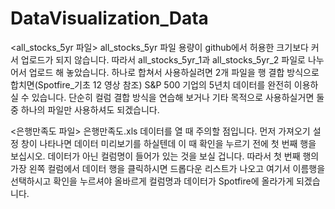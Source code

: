 # DataVisualization_Data
<all_stocks_5yr 파일>
all_stocks_5yr 파일 용량이 github에서 허용한 크기보다 커서 업로드가 되지 않습니다. 따라서 all_stocks_5yr_1과 all_stocks_5yr_2 파일로 나누어서 업로드 해 놓았습니다. 
하나로 합쳐서 사용하실려면 2개 파일을 행 결합 방식으로 합치면(Spotfire_기초 12 영상 참조) S&P 500 기업의 5년치 데이터를 완전히 이용하실 수 있습니다.
단순히 컬럼 결합 방식을 연습해 보거나 기타 목적으로 사용하실거면 둘 중 하나의 파일만 사용하셔도 되겠습니다. 

<은행만족도 파일>
은행만족도.xls 데이터를 열 때 주의할 점입니다. 먼저 가져오기 설정 창이 나타나면 데이터 미리보기를 하실텐데 이 때 확인을 누르기 전에 첫 번째 행을 보십시오. 데이터가 아닌 컬럼명이 들어가 있는 것을 보실 겁니다. 따라서 첫 번째 행의 가장 왼쪽 컬럼에서 데이터 행을 클릭하시면 드롭다운 리스트가 나오고 여기서 이름행을 선택하시고 확인을 누르셔야 올바르게 컬럼명과 데이터가 Spotfire에 올라가게 되겠습니다. 
